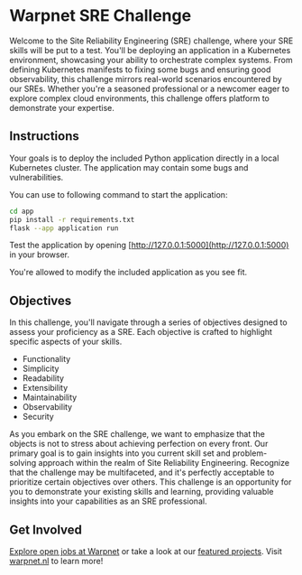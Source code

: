 # Warpnet SRE Challenge
Welcome to the Site Reliability Engineering (SRE) challenge, where your SRE skills will be put to a test. You'll be deploying an application in a Kubernetes environment, showcasing your ability to orchestrate complex systems. From defining Kubernetes manifests to fixing some bugs and ensuring good observability, this challenge mirrors real-world scenarios encountered by our SREs. Whether you're a seasoned professional or a newcomer eager to explore complex cloud environments, this challenge offers platform to demonstrate your expertise.

## Instructions
Your goals is to deploy the included Python application directly in a local Kubernetes cluster. The application may contain some bugs and vulnerabilities.

You can use to following command to start the application:
```bash
cd app
pip install -r requirements.txt
flask --app application run
```

Test the application by opening [http://127.0.0.1:5000](http://127.0.0.1:5000) in your browser.

You're allowed to modify the included application as you see fit.

## Objectives
In this challenge, you'll navigate through a series of objectives designed to assess your proficiency as a SRE. Each objective is crafted to highlight specific aspects of your skills.

- Functionality
- Simplicity
- Readability
- Extensibility
- Maintainability
- Observability
- Security

As you embark on the SRE challenge, we want to emphasize that the objects is not to stress about achieving perfection on every front. Our primary goal is to gain insights into you current skill set and problem-solving approach within the realm of Site Reliability Engineering. Recognize that the challenge may be multifaceted, and it's perfectly acceptable to prioritize certain objectives over others. This challenge is an opportunity for you to demonstrate your existing skills and learning, providing valuable insights into your capabilities as an SRE professional.

## Get Involved
[Explore open jobs at Warpnet](https://warpnet.nl/jobs/) or take a look at our [featured projects](https://github.com/warpnet). Visit [warpnet.nl](https://warpnet.nl/) to learn more!

